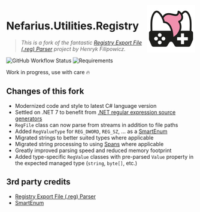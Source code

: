 <img src="assets/NSS-128x128.png" align="right" />

# Nefarius.Utilities.Registry

> *This is a fork of the fantastic [Registry Export File (.reg) Parser](https://www.codeproject.com/Tips/125573/Registry-Export-File-reg-Parser) project by Henryk Filipowicz.*

![GitHub Workflow Status](https://img.shields.io/github/actions/workflow/status/nefarius/Nefarius.Utilities.Registry/dotnet.yml) ![Requirements](https://img.shields.io/badge/Requires-.NET%207-blue.svg)

Work in progress, use with care 🔥

## Changes of this fork

- Modernized code and style to latest C# language version
- Settled on .NET 7 to benefit from [.NET regular expression source generators](https://learn.microsoft.com/en-us/dotnet/standard/base-types/regular-expression-source-generators)
- `RegFile` class can now parse from streams in addition to file paths
- Added `RegValueType` for `REG_DWORD`, `REG_SZ`, ... as a [SmartEnum](https://github.com/ardalis/SmartEnum)
- Migrated strings to better suited types where applicable
- Migrated string processing to using [Spans](https://learn.microsoft.com/en-us/dotnet/api/system.span-1?view=net-7.0) where applicable
- Greatly improved parsing speed and reduced memory footprint
- Added type-specific `RegValue` classes with pre-parsed `Value` property in the expected managed type (`string`, `byte[]`, etc.)

## 3rd party credits

- [Registry Export File (.reg) Parser](https://www.codeproject.com/Tips/125573/Registry-Export-File-reg-Parser)
- [SmartEnum](https://github.com/ardalis/SmartEnum)
